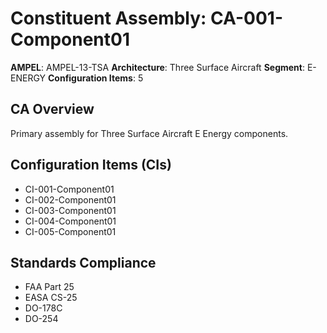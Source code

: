 # Constituent Assembly: CA-001-Component01

**AMPEL**: AMPEL-13-TSA
**Architecture**: Three Surface Aircraft
**Segment**: E-ENERGY
**Configuration Items**: 5

## CA Overview
Primary assembly for Three Surface Aircraft E Energy components.

## Configuration Items (CIs)
- CI-001-Component01
- CI-002-Component01
- CI-003-Component01
- CI-004-Component01
- CI-005-Component01

## Standards Compliance
- FAA Part 25
- EASA CS-25
- DO-178C
- DO-254
